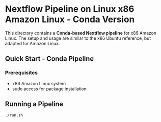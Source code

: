 # Nextflow Pipeline on Linux x86 Amazon Linux - Conda Version

This directory contains a **Conda-based Nextflow pipeline** for x86 Amazon Linux. The setup and usage are similar to the x86 Ubuntu reference, but adapted for Amazon Linux.

## Quick Start - Conda Pipeline

### Prerequisites

- x86 Amazon Linux system
- sudo access for package installation

## Running a Pipeline

```bash
./run.sh
```
